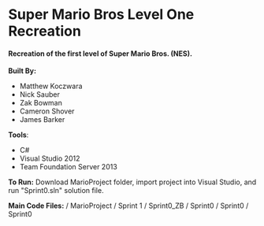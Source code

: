 Super Mario Bros Level One Recreation 
========================

<h4>Recreation of the first level of Super Mario Bros. (NES).</h4>

<p><strong>Built By:</strong></p>
<ul>
<li>Matthew Koczwara</li>
<li>Nick Sauber</li>
<li>Zak Bowman</li>
<li>Cameron Shover</li>
<li>James Barker</li>
</ul>

<p><strong>Tools</strong>:</p>
<ul>
<li>C#</li>
<li>Visual Studio 2012</li>
<li>Team Foundation Server 2013</li>
</ul>


<strong>To Run:</strong> Download MarioProject folder, import project into Visual Studio, and run "Sprint0.sln" solution file.

<strong>Main Code Files:</strong> / MarioProject / Sprint 1 / Sprint0_ZB / Sprint0 / Sprint0 / Sprint0 
